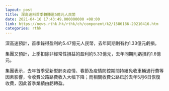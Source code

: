 ```yaml
---
layout: post
title: 深高速料首季轉賺逾5億元人民幣
date: 2021-04-16 17:43:49.000000000 +08:00
link: https://news.rthk.hk/rthk/ch/component/k2/1586186-20210416.htm
categories: rthk
---
```


深高速預計，首季錄得盈利約5.47億元人民幣，去年同期則有約1.33億元虧損。

集團又預計，上季扣除非經常性損益的盈利約5.33億元，去年同期則虧損約1.6億元。

集團表示，去年首季受新型肺炎疫情、春節及疫情防控期間持續免收車輛通行費等因素影響，令收費公路路費收入大幅下降；而相關收費公路已於去年5月6日恢復收費，因此首季業績由虧轉盈。
